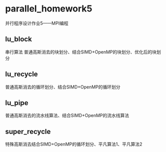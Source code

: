 # parallel_homework5
并行程序设计作业5——MPI编程
## lu_block
串行算法
普通高斯消去的块划分、结合SIMD+OpenMP的块划分、优化后的块划分
## lu_recycle
普通高斯消去的循环划分、结合SIMD+OpenMP的循环划分
## lu_pipe
普通高斯消去的流水线算法、结合SIMD+OpenMP的流水线算法
## super_recycle
特殊高斯消去结合SIMD+OpenMP的循环划分、平凡算法1、平凡算法2
